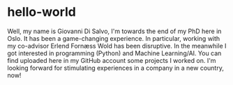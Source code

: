 # hello-world

Well, my name is Giovanni Di Salvo, I'm towards the end of my PhD here in Oslo. It has been a game-changing experience. In particular, working with my co-advisor Erlend Fornæss Wold has been disruptive.
In the meanwhile I got interested in programming (Python) and Machine Learning/AI.
You can find uploaded here in my GitHub account some projects I worked on.
I'm looking forward for stimulating experiences in a company in a new country, now!
